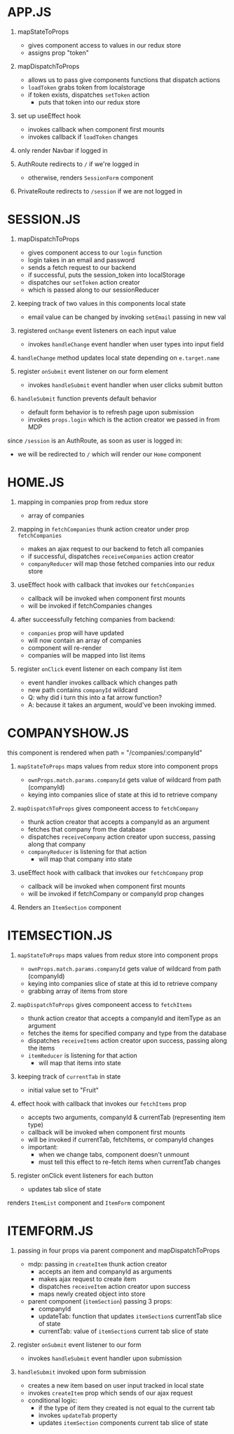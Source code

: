 # APP.JS

1. mapStateToProps
   - gives component access to values in our redux store
   - assigns prop "token" 
     
2. mapDispatchToProps
   - allows us to pass give components functions that dispatch actions
   - `loadToken` grabs token from localstorage
   - if token exists, dispatches `setToken` action
     * puts that token into our redux store

3. set up useEffect hook
   - invokes callback when component first mounts
   - invokes callback if `loadToken` changes


4. only render Navbar if logged in 

5. AuthRoute redirects to `/` if we're logged in 
   - otherwise, renders `SessionForm` component

6. PrivateRoute redirects to `/session` if we are not logged in



# SESSION.JS


1. mapDispatchToProps
   - gives component access to our `login` function
   - login takes in an email and password
   - sends a fetch request to our backend
   - if successful, puts the session_token into localStorage
   - dispatches our `setToken` action creator
   - which is passed along to our sessionReducer


2. keeping track of two values in this components local state
   - email value can be changed by invoking `setEmail` passing in new val


3. registered `onChange` event listeners on each input value 
   - invokes `handleChange` event handler when user types into input field


4. `handleChange` method updates local state depending on `e.target.name`


5. register `onSubmit` event listener on our form element
   - invokes `handleSubmit` event handler when user clicks submit button


6. `handleSubmit` function prevents default behavior
   - default form behavior is to refresh page upon submission
   - invokes `props.login` which is the action creator we passed in from MDP


since `/session` is an AuthRoute, as soon as user is logged in:
- we will be redirected to `/` which will render our `Home` component




# HOME.JS


1. mapping in companies prop from redux store
   - array of companies



2. mapping in `fetchCompanies` thunk action creator under prop `fetchCompanies`
   - makes an ajax request to our backend to fetch all companies
   - if successful, dispatches `receiveCompanies` action creator
   - `companyReducer` will map those fetched companies into our redux store



3. useEffect hook with callback that invokes our `fetchCompanies`
   - callback will be invoked when component first mounts
   - will be invoked if fetchCompanies changes



4. after succeessfully fetching companies from backend:
   - `companies` prop will have updated
   - will now contain an array of companies
   - component will re-render
   - companies will be mapped into list items



5. register `onClick` event listener on each company list item
   - event handler invokes callback which changes path
   - new path contains `companyId` wildcard 
   - Q: why did i turn this into a fat arrow function?
   - A: because it takes an argument, would've been invoking immed.



# COMPANYSHOW.JS


this component is rendered when path = "/companies/:companyId"


1. `mapStateToProps` maps values from redux store into component props 
   - `ownProps.match.params.companyId` gets value of wildcard from path (companyId)
   - keying into companies slice of state at this id to retrieve company


2. `mapDispatchToProps` gives componeent access to `fetchCompany`
   - thunk action creator that accepts a companyId as an argument
   - fetches that company from the database
   - dispatches `receiveCompany` action creator upon success, passing along that company
   - `companyReducer` is listening for that action
     * will map that company into state


3. useEffect hook with callback that invokes our `fetchCompany` prop
   - callback will be invoked when component first mounts
   - will be invoked if fetchCompany or companyId prop changes


4. Renders an `ItemSection` component


# ITEMSECTION.JS


1. `mapStateToProps` maps values from redux store into component props 
   - `ownProps.match.params.companyId` gets value of wildcard from path (companyId)
   - keying into companies slice of state at this id to retrieve company
   - grabbing array of items from store


2. `mapDispatchToProps` gives componeent access to `fetchItems`
   - thunk action creator that accepts a companyId and itemType as an argument
   - fetches the items for specified company and type from the database
   - dispatches `receiveItems` action creator upon success, passing along the items
   - `itemReducer` is listening for that action
     * will map that items into state


3. keeping track of `currentTab` in state
   - initial value set to "Fruit"


4. effect hook with callback that invokes our `fetchItems` prop
   - accepts two arguments, companyId & currentTab (representing item type)
   - callback will be invoked when component first mounts
   - will be invoked if currentTab, fetchItems, or companyId changes
   - important:
     * when we change tabs, component doesn't unmount 
     * must tell this effect to re-fetch items when currentTab changes


5. register onClick event listeners for each button
   - updates tab slice of state


renders `ItemList` component and `ItemForm` component


# ITEMFORM.JS

1. passing in four props via parent component and mapDispatchToProps
   - mdp: passing in `createItem` thunk action creator
     * accepts an item and companyId as arguments
     * makes ajax request to create item 
     * dispatches `receiveItem` action creator upon success
     * maps newly created object into store
   - parent component (`itemSection`) passing 3 props:
     * companyId
     * updateTab: function that updates `itemSection`s currentTab slice of state
     * currentTab: value of `itemSection`s current tab slice of state


2. register `onSubmit` event listener to our form
   - invokes `handleSubmit` event handler upon submission


3. `handleSubmit` invoked upon form submission
   - creates a new item based on user input tracked in local state
   - invokes `createItem` prop which sends of our ajax request
   - conditional logic:
     * if the type of item they created is not equal to the current tab
     * invokes `updateTab` property
     * updates `itemSection` components current tab slice of state
     